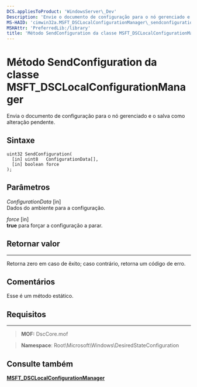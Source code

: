 ```yaml
---
DCS.appliesToProduct: 'WindowsServer\_Dev'
Description: 'Envie o documento de configuração para o nó gerenciado e salve-o como pendente.'
MS-HAID: 'cimwin32a.MSFT_DSCLocalConfigurationManager\_sendconfiguration'
MSHAttr: 'PreferredLib:/library'
title: 'Método SendConfiguration da classe MSFT_DSCLocalConfigurationManager'
---
```


# Método SendConfiguration da classe MSFT_DSCLocalConfigurationManager

Envia o documento de configuração para o nó gerenciado e o salva como alteração pendente.

Sintaxe
------

```mof
uint32 SendConfiguration(
  [in] uint8   ConfigurationData[],
  [in] boolean force
);
```

Parâmetros
----------

*ConfigurationData* \[in\]  
Dados do ambiente para a configuração.

*force* \[in\]  
**true** para forçar a configuração a parar.

## Retornar valor
------------

Retorna zero em caso de êxito; caso contrário, retorna um código de erro.

## Comentários

Esse é um método estático.

## Requisitos
------------
>**MOF:** DscCore.mof

>**Namespace**: Root\Microsoft\Windows\DesiredStateConfiguration


## Consulte também


[**MSFT_DSCLocalConfigurationManager**](msft-dsclocalconfigurationmanager.md)


 

 





<!--HONumber=Apr16_HO2-->


